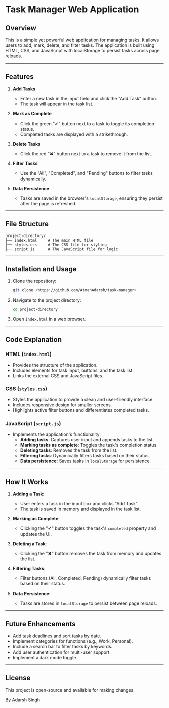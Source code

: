 # Task Manager Web Application

## Overview

This is a simple yet powerful web application for managing tasks. It allows users to add, mark, delete, and filter tasks. The application is built using HTML, CSS, and JavaScript with localStorage to persist tasks across page reloads.

---

## Features

1. **Add Tasks**

   - Enter a new task in the input field and click the "Add Task" button.
   - The task will appear in the task list.

2. **Mark as Complete**

   - Click the green "✔" button next to a task to toggle its completion status.
   - Completed tasks are displayed with a strikethrough.

3. **Delete Tasks**

   - Click the red "✖" button next to a task to remove it from the list.

4. **Filter Tasks**

   - Use the "All", "Completed", and "Pending" buttons to filter tasks dynamically.

5. **Data Persistence**

   - Tasks are saved in the browser's `localStorage`, ensuring they persist after the page is refreshed.

---

## File Structure

```
project-directory/
├── index.html     # The main HTML file
├── styles.css     # The CSS file for styling
├── script.js      # The JavaScript file for logic
```

---

## Installation and Usage

1. Clone the repository:

   ```bash
   git clone <https://github.com/AtmanAdarsh/task-manager>
   ```

2. Navigate to the project directory:

   ```bash
   cd project-directory
   ```

3. Open `index.html` in a web browser.

---

## Code Explanation

### HTML (`index.html`)

- Provides the structure of the application.
- Includes elements for task input, buttons, and the task list.
- Links the external CSS and JavaScript files.

### CSS (`styles.css`)

- Styles the application to provide a clean and user-friendly interface.
- Includes responsive design for smaller screens.
- Highlights active filter buttons and differentiates completed tasks.

### JavaScript (`script.js`)

- Implements the application's functionality:
  - **Adding tasks**: Captures user input and appends tasks to the list.
  - **Marking tasks as complete**: Toggles the task's completion status.
  - **Deleting tasks**: Removes the task from the list.
  - **Filtering tasks**: Dynamically filters tasks based on their status.
  - **Data persistence**: Saves tasks in `localStorage` for persistence.

---

## How It Works

1. **Adding a Task**:

   - User enters a task in the input box and clicks "Add Task".
   - The task is saved in memory and displayed in the task list.

2. **Marking as Complete**:

   - Clicking the "✔" button toggles the task's `completed` property and updates the UI.

3. **Deleting a Task**:

   - Clicking the "✖" button removes the task from memory and updates the list.

4. **Filtering Tasks**:

   - Filter buttons (All, Completed, Pending) dynamically filter tasks based on their status.

5. **Data Persistence**:

   - Tasks are stored in `localStorage` to persist between page reloads.

---

## Future Enhancements

- Add task deadlines and sort tasks by date.
- Implement categories for functions (e.g., Work, Personal).
- Include a search bar to filter tasks by keywords.
- Add user authentication for multi-user support.
- Implement a dark mode toggle.

---

## License

This project is open-source and available for making changes.

By Adarsh Singh

